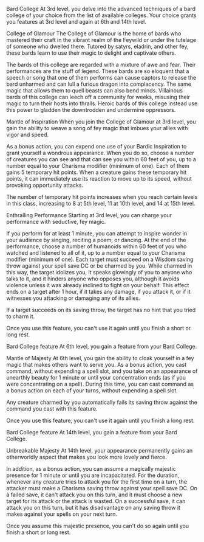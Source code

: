 Bard College
At 3rd level, you delve into the advanced techniques of a bard college of your choice from the list of available colleges. Your choice grants you features at 3rd level and again at 6th and 14th level.

College of Glamour
The College of Glamour is the home of bards who mastered their craft in the vibrant realm of the Feywild or under the tutelage of someone who dwelled there. Tutored by satyrs, eladrin, and other fey, these bards learn to use their magic to delight and captivate others.

The bards of this college are regarded with a mixture of awe and fear. Their performances are the stuff of legend. These bards are so eloquent that a speech or song that one of them performs can cause captors to release the bard unharmed and can lull a furious dragon into complacency. The same magic that allows them to quell beasts can also bend minds. Villainous bards of this college can leech off a community for weeks, misusing their magic to turn their hosts into thralls. Heroic bards of this college instead use this power to gladden the downtrodden and undermine oppressors.

Mantle of Inspiration
When you join the College of Glamour at 3rd level, you gain the ability to weave a song of fey magic that imbues your allies with vigor and speed.

As a bonus action, you can expend one use of your Bardic Inspiration to grant yourself a wondrous appearance. When you do so, choose a number of creatures you can see and that can see you within 60 feet of you, up to a number equal to your Charisma modifier (minimum of one). Each of them gains 5 temporary hit points. When a creature gains these temporary hit points, it can immediately use its reaction to move up to its speed, without provoking opportunity attacks.

The number of temporary hit points increases when you reach certain levels in this class, increasing to 8 at 5th level, 11 at 10th level, and 14 at 15th level.

Enthralling Performance
Starting at 3rd level, you can charge your performance with seductive, fey magic.

If you perform for at least 1 minute, you can attempt to inspire wonder in your audience by singing, reciting a poem, or dancing. At the end of the performance, choose a number of humanoids within 60 feet of you who watched and listened to all of it, up to a number equal to your Charisma modifier (minimum of one). Each target must succeed on a Wisdom saving throw against your spell save DC or be charmed by you. While charmed in this way, the target idolizes you, it speaks glowingly of you to anyone who talks to it, and it hinders anyone who opposes you, although it avoids violence unless it was already inclined to fight on your behalf. This effect ends on a target after 1 hour, if it takes any damage, if you attack it, or if it witnesses you attacking or damaging any of its allies.

If a target succeeds on its saving throw, the target has no hint that you tried to charm it.

Once you use this feature, you can't use it again until you finish a short or long rest.

Bard College feature
At 6th level, you gain a feature from your Bard College.

Mantle of Majesty
At 6th level, you gain the ability to cloak yourself in a fey magic that makes others want to serve you. As a bonus action, you cast command, without expending a spell slot, and you take on an appearance of unearthly beauty for 1 minute or until your concentration ends (as if you were concentrating on a spell). During this time, you can cast command as a bonus action on each of your turns, without expending a spell slot.

Any creature charmed by you automatically fails its saving throw against the command you cast with this feature.

Once you use this feature, you can't use it again until you finish a long rest.

Bard College feature
At 14th level, you gain a feature from your Bard College.

Unbreakable Majesty
At 14th level, your appearance permanently gains an otherworldly aspect that makes you look more lovely and fierce.

In addition, as a bonus action, you can assume a magically majestic presence for 1 minute or until you are incapacitated. For the duration, whenever any creature tries to attack you for the first time on a turn, the attacker must make a Charisma saving throw against your spell save DC. On a failed save, it can't attack you on this turn, and it must choose a new target for its attack or the attack is wasted. On a successful save, it can attack you on this turn, but it has disadvantage on any saving throw it makes against your spells on your next turn.

Once you assume this majestic presence, you can't do so again until you finish a short or long rest.